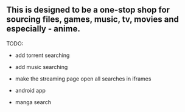 This is designed to be a one-stop shop for sourcing files, games, music, tv, movies and especially - anime.
-----------------------------------------------------------------------

TODO:

- add torrent searching

- add music searching

- make the streaming page open all searches in iframes

- android app

- manga search
